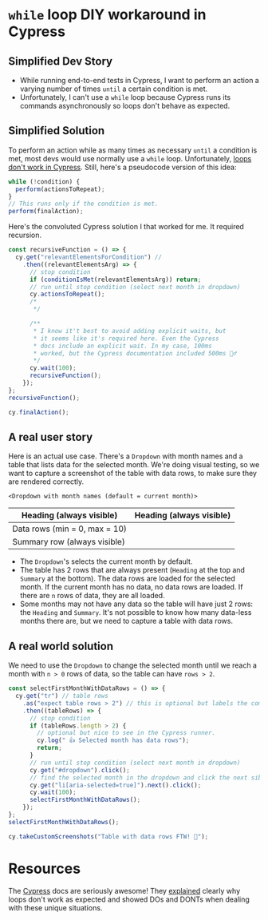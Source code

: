 # `while` loop DIY workaround in Cypress

## Simplified Dev Story

- While running end-to-end tests in Cypress, I want to perform an action a varying number of times `until` a certain condition is met.
- Unfortunately, I can't use a `while` loop because Cypress runs its commands asynchronously so loops don't behave as expected.

## Simplified Solution

To perform an action while as many times as necessary `until` a condition is met, most devs would use normally use a `while` loop. Unfortunately, [loops don't work in Cypress](https://docs.cypress.io/guides/core-concepts/introduction-to-cypress#Avoid-loops). Still, here's a pseudocode version of this idea:

```js
while (!condition) {
  perform(actionsToRepeat);
}
// This runs only if the condition is met.
perform(finalAction);
```

Here's the convoluted Cypress solution I that worked for me. It required recursion.

```js
const recursiveFunction = () => {
  cy.get("relevantElementsForCondition") //
    .then((relevantElementsArg) => {
      // stop condition
      if (conditionIsMet(relevantElementsArg)) return;
      // run until stop condition (select next month in dropdown)
      cy.actionsToRepeat();
      /*
       */

      /**
       * I know it't best to avoid adding explicit waits, but
       * it seems like it's required here. Even the Cypress
       * docs include an explicit wait. In my case, 100ms
       * worked, but the Cypress documentation included 500ms 🤷‍♂️
       */
      cy.wait(100);
      recursiveFunction();
    });
};
recursiveFunction();

cy.finalAction();
```

## A real user story

Here is an actual use case. There's a `Dropdown` with month names and a table that lists data for the selected month. We're doing visual testing, so we want to capture a screenshot of the table with data rows, to make sure they are rendered correctly.

`<Dropdown with month names (default = current month)>`

| Heading (always visible)      | Heading (always visible) |
| ----------------------------- | ------------------------ |
| Data rows (min = 0, max = 10) |                          |
| Summary row (always visible)  |                          |

- The `Dropdown`'s selects the current month by default.
- The table has 2 rows that are always present (`Heading` at the top and `Summary` at the bottom). The data rows are loaded for the selected month. If the current month has no data, no data rows are loaded. If there are `n` rows of data, they are all loaded.
- Some months may not have any data so the table will have just 2 rows: the `Heading` and `Summary`. It's not possible to know how many data-less months there are, but we need to capture a table with data rows.

## A real world solution

We need to use the `Dropdown` to change the selected month until we reach a month with `n > 0` rows of data, so the table can have `rows > 2`.

```js
const selectFirstMonthWithDataRows = () => {
  cy.get("tr") // table rows
    .as("expect table rows > 2") // this is optional but labels the command in the Cypress test runner.
    .then((tableRows) => {
      // stop condition
      if (tableRows.length > 2) {
        // optional but nice to see in the Cypress runner.
        cy.log(" 👍 Selected month has data rows");
        return;
      }
      // run until stop condition (select next month in dropdown)
      cy.get("#dropdown").click();
      // find the selected month in the dropdown and click the next sibling (next month)
      cy.get("li[aria-selected=true]").next().click();
      cy.wait(100);
      selectFirstMonthWithDataRows();
    });
};
selectFirstMonthWithDataRows();

cy.takeCustomScreenshots("Table with data rows FTW! 🎉");
```

# Resources

The [Cypress](https://cypress.io) docs are seriously awesome! They [explained](https://docs.cypress.io/guides/core-concepts/introduction-to-cypress#Avoid-loops) clearly why loops don't work as expected and showed DOs and DONTs when dealing with these unique situations.

